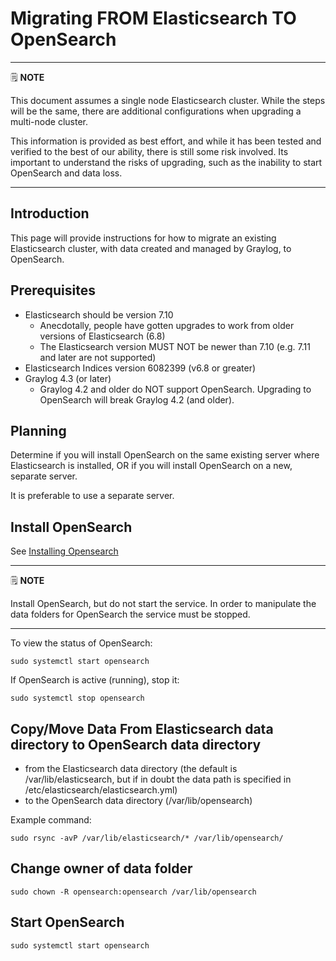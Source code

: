 # Migrating FROM Elasticsearch TO OpenSearch

---
🗒️ **NOTE**

This document assumes a single node Elasticsearch cluster. While the steps will be the same, there are additional configurations when upgrading a multi-node cluster.

This information is provided as best effort, and while it has been tested and verified to the best of our ability, there is still some risk involved. Its important to understand the risks of upgrading, such as the inability to start OpenSearch and data loss.

---

## Introduction

This page will provide instructions for how to migrate an existing Elasticsearch cluster, with data created and managed by Graylog, to OpenSearch.

## Prerequisites

* Elasticsearch should be version 7.10
    * Anecdotally, people have gotten upgrades to work from older versions of Elasticsearch (6.8)
    * The Elasticsearch version MUST NOT be newer than 7.10 (e.g. 7.11 and later are not supported)
* Elasticsearch Indices version 6082399 (v6.8 or greater)
* Graylog 4.3 (or later)
    * Graylog 4.2 and older do NOT support OpenSearch. Upgrading to OpenSearch will break Graylog 4.2 (and older).

## Planning

Determine if you will install OpenSearch on the same existing server where Elasticsearch is installed, OR if you will install OpenSearch on a new, separate server.

It is preferable to use a separate server.

## Install OpenSearch

See [Installing Opensearch](https://github.com/Graylog2/se-poc-docs/blob/main/src/On%20Prem%20POC/installing%20opensearch.md)

---
🗒️ **NOTE**

Install OpenSearch, but do not start the service. In order to manipulate the data folders for OpenSearch the service must be stopped.

---

To view the status of OpenSearch:

```
sudo systemctl start opensearch

```

If OpenSearch is active (running), stop it:

```
sudo systemctl stop opensearch

```

## Copy/Move Data From Elasticsearch data directory to OpenSearch data directory

* from the Elasticsearch data directory (the default is /var/lib/elasticsearch, but if in doubt the data path is specified in /etc/elasticsearch/elasticsearch.yml)
* to the OpenSearch data directory (/var/lib/opensearch)

Example command:

```
sudo rsync -avP /var/lib/elasticsearch/* /var/lib/opensearch/

```

## Change owner of data folder

```
sudo chown -R opensearch:opensearch /var/lib/opensearch

```

## Start OpenSearch

```
sudo systemctl start opensearch

```